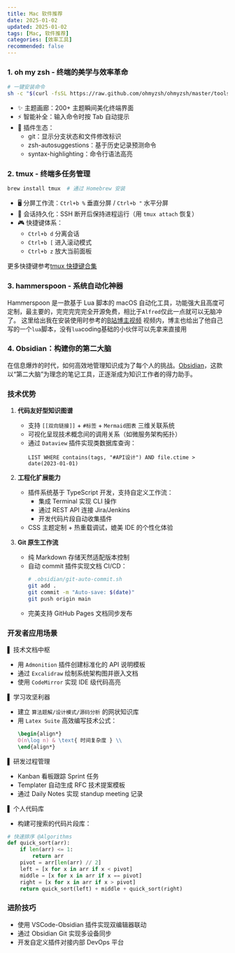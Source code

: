 ```yaml
---
title: Mac 软件推荐
date: 2025-01-02
updated: 2025-01-02
tags: [Mac, 软件推荐]
categories: [效率工具]
recommended: false
---
```


### 1. oh my zsh - 终端的美学与效率革命

```bash
# 一键安装命令
sh -c "$(curl -fsSL https://raw.github.com/ohmyzsh/ohmyzsh/master/tools/install.sh)"
```

- ✨ 主题画廊：200+ 主题瞬间美化终端界面
- ⚡ 智能补全：输入命令时按 Tab 自动提示
- 🔌 插件生态：
  - git：显示分支状态和文件修改标识
  - zsh-autosuggestions：基于历史记录预测命令
  - syntax-highlighting：命令行语法高亮


### 2. tmux - 终端多任务管理

```bash
brew install tmux  # 通过 Homebrew 安装
```

- 🖥️ 分屏工作流：`Ctrl+b %` 垂直分屏 / `Ctrl+b "` 水平分屏
- 💾 会话持久化：SSH 断开后保持进程运行（用 `tmux attach` 恢复）
- 🎮 快捷键体系：
  - `Ctrl+b d` 分离会话
  - `Ctrl+b [` 进入滚动模式
  - `Ctrl+b z` 放大当前面板

更多快捷键参考[tmux 快捷键合集](https://www.ruanyifeng.com/blog/2019/10/tmux.html)

### 3. hammerspoon - 系统自动化神器
Hammerspoon 是一款基于 Lua 脚本的 macOS 自动化工具，功能强大且高度可定制，最主要的，完完完完完全开源免费，相比于`Alfred`仅此一点就可以无脑冲了。
这里给出我在安装使用时参考的[B站博主视频](https://www.bilibili.com/video/BV1VR4y1N7TS/?spm_id_from=333.337.search-card.all.click&vd_source=3c1414cdbe43f98b6bec59170f1bca9a)
视频内，博主也给出了他自己写的一个`lua`脚本，没有`lua`coding基础的小伙伴可以先拿来直接用

### 4. Obsidian：构建你的第二大脑
在信息爆炸的时代，如何高效地管理知识成为了每个人的挑战。[Obsidian](https://obsidian.md/)，这款以“第二大脑”为理念的笔记工具，正逐渐成为知识工作者的得力助手。

### 技术优势

1. **代码友好型知识图谱**  
   - 支持 `[[双向链接]]` + `#标签` + `Mermaid图表` 三维关联系统
   - 可视化呈现技术概念间的调用关系（如微服务架构拓扑）
   - 通过 `Dataview` 插件实现类数据库查询：  
     ```dataview
     LIST WHERE contains(tags, "#API设计") AND file.ctime > date(2023-01-01)
     ```

2. **工程化扩展能力**
   - 插件系统基于 TypeScript 开发，支持自定义工作流：
     - 集成 Terminal 实现 CLI 操作
     - 通过 REST API 连接 Jira/Jenkins
     - 开发代码片段自动收集插件
   - CSS 主题定制 + 热重载调试，媲美 IDE 的个性化体验

3. **Git 原生工作流**
   - 纯 Markdown 存储天然适配版本控制
   - 自动 commit 插件实现文档 CI/CD：
     ```bash
     # .obsidian/git-auto-commit.sh
     git add .
     git commit -m "Auto-save: $(date)"
     git push origin main
     ```
   - 完美支持 GitHub Pages 文档同步发布

### 开发者应用场景

▌ 技术文档中枢
- 用 `Admonition` 插件创建标准化的 API 说明模板
- 通过 `Excalidraw` 绘制系统架构图并嵌入文档
- 使用 `CodeMirror` 实现 IDE 级代码高亮

▌ 学习攻坚利器  
- 建立 `算法题解/设计模式/源码分析` 的网状知识库
- 用 `Latex Suite` 高效编写技术公式：
  ```latex
  \begin{align*}
  O(n\log n) & \text{ 时间复杂度 } \\
  \end{align*}
  ```

▌ 研发过程管理
- Kanban 看板跟踪 Sprint 任务
- Templater 自动生成 RFC 技术提案模板
- 通过 Daily Notes 实现 standup meeting 记录

▌ 个人代码库
- 构建可搜索的代码片段库：
```python
# 快速排序 @Algorithms
def quick_sort(arr):
    if len(arr) <= 1:
        return arr
    pivot = arr[len(arr) // 2]
    left = [x for x in arr if x < pivot]
    middle = [x for x in arr if x == pivot]
    right = [x for x in arr if x > pivot]
    return quick_sort(left) + middle + quick_sort(right)
```

### 进阶技巧
- 使用 VSCode-Obsidian 插件实现双编辑器联动
- 通过 Obsidian Git 实现多设备同步
- 开发自定义插件对接内部 DevOps 平台